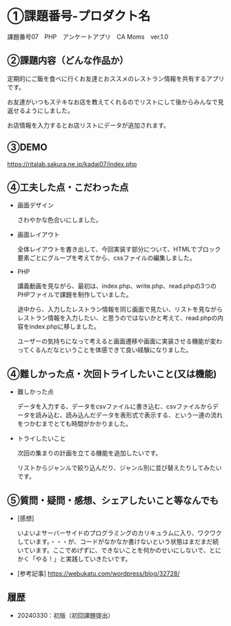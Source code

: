 # ①課題番号-プロダクト名
課題番号07　PHP　アンケートアプリ　CA Moms　ver.1.0

## ②課題内容（どんな作品か）
定期的にご飯を食べに行くお友達とおススメのレストラン情報を共有するアプリです。

お友達がいつもステキなお店を教えてくれるのでリストにして後からみんなで見返せるようにしました。

お店情報を入力するとお店リストにデータが追加されます。

## ③DEMO
https://ritalab.sakura.ne.jp/kadai07/index.php

## ④工夫した点・こだわった点
- 画面デザイン

  さわやかな色合いにしました。 
 
- 画面レイアウト

  全体レイアウトを書き出して、今回実装す部分について、HTMLでブロック要素ごとにグループを考えてから、cssファイルの編集しました。

 
- PHP

   講義動画を見ながら、最初は、index.php、write.php、read.phpの3つのPHPファイルで課題を制作していました。

  途中から、入力したレストラン情報を同じ画面で見たい、リストを見ながらレストラン情報を入力したい、と思うのではないかと考えて、read.phpの内容をindex.phpに移しました。

  ユーザーの気持ちになって考えると画面遷移や画面に実装させる機能が変わってくるんだなということを体感できて良い経験になりました。


## ④難しかった点・次回トライしたいこと(又は機能)
- 難しかった点

  データを入力する、データをcsvファイルに書き込む、csvファイルからデータを読み込む、読み込んだデータを表形式で表示する、という一連の流れをつかむまでとても時間がかかりました。

- トライしたいこと

  次回の集まりの計画を立てる機能を追加したいです。

  リストからジャンルで絞り込んだり、ジャンル別に並び替えたりしてみたいです。

 
## ⑤質問・疑問・感想、シェアしたいこと等なんでも
- [感想]

  いよいよサーバーサイドのプログラミングのカリキュラムに入り、ワクワクしています。・・・が、コードがなかなか書けないという状態はまだまだ続いています。ここでめげずに、できないことを何かのせいにしないで、とにかく「やる！」と実践していきたいです。
 
- [参考記事]
  https://webukatu.com/wordpress/blog/32728/
  
## 履歴
- 20240330：初版（初回課題提出）
